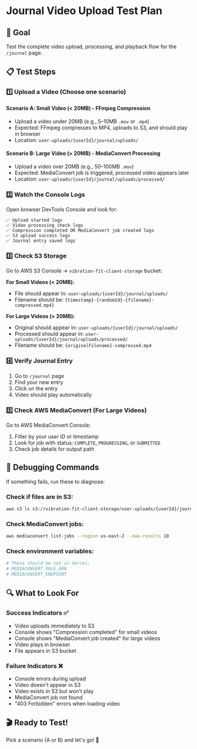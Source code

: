 # Journal Video Upload Test Plan

## 🎯 Goal
Test the complete video upload, processing, and playback flow for the `/journal` page.

## 📋 Test Steps

### 1️⃣ Upload a Video (Choose one scenario)

#### Scenario A: Small Video (< 20MB) - FFmpeg Compression
- Upload a video under 20MB (e.g., 5–10MB `.mov` or `.mp4`)
- Expected: FFmpeg compresses to MP4, uploads to S3, and should play in browser
- Location: `user-uploads/{userId}/journal/uploads/`

#### Scenario B: Large Video (> 20MB) - MediaConvert Processing
- Upload a video over 20MB (e.g., 50–100MB `.mov`)
- Expected: MediaConvert job is triggered, processed video appears later
- Location: `user-uploads/{userId}/journal/uploads/processed/`

### 2️⃣ Watch the Console Logs

Open browser DevTools Console and look for:

```
✅ Upload started logs
✅ Video processing check logs
✅ Compression completed OR MediaConvert job created logs
✅ S3 upload success logs
✅ Journal entry saved logs
```

### 3️⃣ Check S3 Storage

Go to AWS S3 Console → `vibration-fit-client-storage` bucket:

**For Small Videos (< 20MB):**
- File should appear in: `user-uploads/{userId}/journal/uploads/`
- Filename should be: `{timestamp}-{randomId}-{filename}-compressed.mp4}`

**For Large Videos (> 20MB):**
- Original should appear in: `user-uploads/{userId}/journal/uploads/`
- Processed should appear in: `user-uploads/{userId}/journal/uploads/processed/`
- Filename should be: `{originalFilename}-compressed.mp4`

### 4️⃣ Verify Journal Entry

1. Go to `/journal` page
2. Find your new entry
3. Click on the entry
4. Video should play automatically

### 5️⃣ Check AWS MediaConvert (For Large Videos)

Go to AWS MediaConvert Console:
1. Filter by your user ID or timestamp
2. Look for job with status: `COMPLETE`, `PROGRESSING`, or `SUBMITTED`
3. Check job details for output path

## 🐛 Debugging Commands

If something fails, run these to diagnose:

### Check if files are in S3:
```bash
aws s3 ls s3://vibration-fit-client-storage/user-uploads/{userId}/journal/uploads/ --recursive
```

### Check MediaConvert jobs:
```bash
aws mediaconvert list-jobs --region us-east-2 --max-results 10
```

### Check environment variables:
```bash
# These should be set in Vercel:
# MEDIACONVERT_ROLE_ARN
# MEDIACONVERT_ENDPOINT
```

## 🔍 What to Look For

### Success Indicators ✅
- Video uploads immediately to S3
- Console shows "Compression completed" for small videos
- Console shows "MediaConvert job created" for large videos
- Video plays in browser
- File appears in S3 bucket

### Failure Indicators ❌
- Console errors during upload
- Video doesn't appear in S3
- Video exists in S3 but won't play
- MediaConvert job not found
- "403 Forbidden" errors when loading video

## 🎬 Ready to Test!

Pick a scenario (A or B) and let's go! 🚀

